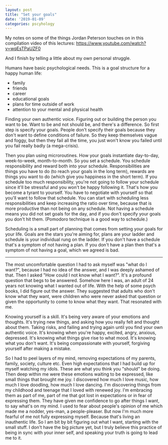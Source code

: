 ```yaml
---
layout: post
title: "Set your goals"
date: '2019-01-09'
categories: pscyhology
---
```


My notes on some of the things Jordan Peterson touches on in this compilation video of this lectures: https://www.youtube.com/watch?v=wqEsTPaUZF0

And I finish by telling a little about my own personal struggle.

<!-- more -->

Humans have basic psychological needs. This is a goal structure for a happy human life:
- family
- friends
- career
- educational goals
- plans for time outside of work
- attention to your mental and physical health

Finding your own authentic voice. Figuring out or building the person you want to be. Want to be and not should be, and there's a difference.
So first step is specify your goals. People don't specify their goals because they don't want to define conditions of failure. So they keep themselves vague and foggy, but then they fail all the time, you just won't know you failed until you fail really badly (a mega-crisis).

Then you plan using microroutines. How your goals instantiate day-to-day, week-to-week, month-to-month. So you set a schedule. You schedule responsibility and reward both into your schedule. Responsibilities are things you have to do (to reach your goals in the long term), rewards are things you want to do (which give you happiness in the short term). If you schedule too much responsibility, you're not going to follow your schedule since it'll be stressful and you won't be happy following it. That's how you become a tyrant to yourself. You have to negotiate with yourself so that you'll want to follow that schedule. You can start with scheduling less responsibilities and keep increasing the ratio over time, because that is more productive than not being on any schedule. Not having a schedule means you did not set goals for the day, and if you don't specify your goals you don't hit them. (Pomodoro technique is a good way to schedule.)

Scheduling is a small part of planning that comes from setting your goals for your life. Goals are the stars you're aiming for, plans are your ladder and schedule is your individual rung on the ladder. If you don't have a schedule that's a symptom of not having a plan. If you don't have a plan then that's a symptom of not having a goal, which we agreed is bad.

---

The most uncomfortable question I had to ask myself was "what do I want?", because I had no idea of the answer, and I was deeply ashamed of that. Then I asked "How could I not know what I want?". It's a profound question that begs to be answered. Somehow here I was, an adult of 24 years not knowing what I wanted out of life. With the help of some psych books, I did figure out the answer. They suggested that adults who don't know what they want, were children who were never asked that question or given the opportunity to come to know what they want. That resonated with me.

Knowing yourself is a skill. It's being very aware of your emotions and thoughts. It's trying new things, and asking how you really felt and thought about them. Taking risks, and failing and trying again until you find your own authentic voice. It's knowing when you're happy, excited, angry, anxious, depressed. It's knowing what things give rise to what mood. It's knowing what you don't want. It's being compassionate with yourself, forgiving yourself after making a mistake.

So I had to peel layers of my mind, removing expectations of my parents, family, society, culture etc. Even high expectations that I had build up for myself watching my idols. These are what you think you "should" be doing. Then deep within me were these emotions waiting to be expressed, like small things that brought me joy. I discovered how much I love music, how much I love doodling, how much I love dancing. I'm discovering things from my childhood and teenage that I loved with renewed joy. I'm embracing them as part of me, part of me that got lost in expectations or in fear of expressing them. They have given me confidence to go after things I want, to say what's on my mind. I used to fear about people's opinion of me which made me a nodder, yes-man, a people-pleaser. But now I'm much more fearful of me not fully expressing myself. Because that's living an inauthentic life. So I am bit by bit figuring out what I want, starting with the small stuff. I don't have the big picture yet, but I truly believe this practice of being in sync with your inner self, and speaking your truth is going to lead me to it.